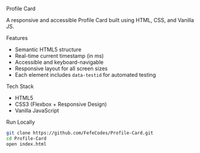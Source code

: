 Profile Card

A responsive and accessible Profile Card built using HTML, CSS, and Vanilla JS.

Features
- Semantic HTML5 structure
- Real-time current timestamp (in ms)
- Accessible and keyboard-navigable
- Responsive layout for all screen sizes
- Each element includes `data-testid` for automated testing

Tech Stack
- HTML5
- CSS3 (Flexbox + Responsive Design)
- Vanilla JavaScript

Run Locally
```bash
git clone https://github.com/FefeCodes/Profile-Card.git
cd Profile-Card
open index.html
